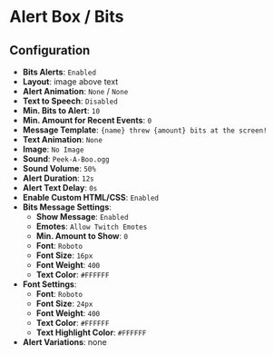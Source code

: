 # Alert Box / Bits

## Configuration

- **Bits Alerts**: `Enabled`
- **Layout**: image above text
- **Alert Animation**: `None` / `None`
- **Text to Speech**: `Disabled`
- **Min. Bits to Alert**: `10`
- **Min. Amount for Recent Events**: `0`
- **Message Template**: `{name} threw {amount} bits at the screen!`
- **Text Animation**: `None`
- **Image**: `No Image`
- **Sound**: `Peek-A-Boo.ogg`
- **Sound Volume**: `50%`
- **Alert Duration**: `12s`
- **Alert Text Delay**: `0s`
- **Enable Custom HTML/CSS**: `Enabled`
- **Bits Message Settings**:
  - **Show Message**: `Enabled`
  - **Emotes**: `Allow Twitch Emotes`
  - **Min. Amount to Show**: `0`
  - **Font**: `Roboto`
  - **Font Size**: `16px`
  - **Font Weight**: `400`
  - **Text Color**: `#FFFFFF`
- **Font Settings**:
  - **Font**: `Roboto`
  - **Font Size**: `24px`
  - **Font Weight**: `400`
  - **Text Color**: `#FFFFFF`
  - **Text Highlight Color**: `#FFFFFF`
- **Alert Variations**: none
